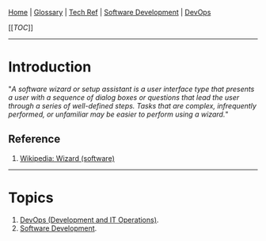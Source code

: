 [Home](/Slalom-LLC/Slalom-Consulting) | [Glossary](/Glossary) | [Tech Ref](/Tech-Ref) | [Software Development](/Tech-Ref/Software-Development) | [DevOps](/Tech-Ref/Software-Development/DevOps-\(Development-and-IT-Operations\))

[[_TOC_]]

---
# Introduction
"_A software wizard or setup assistant is a user interface type that presents a user with a sequence of dialog boxes or questions that lead the user through a series of well-defined steps. Tasks that are complex, infrequently performed, or unfamiliar may be easier to perform using a wizard._"

## Reference
1. [Wikipedia: Wizard (software)](https://en.wikipedia.org/wiki/Wizard_(software))

---
# Topics
1. [DevOps (Development and IT Operations)](/Tech-Ref/Software-Development/DevOps-\(Development-and-IT-Operations\)).
1. [Software Development](/Tech-Ref/Software-Development).
